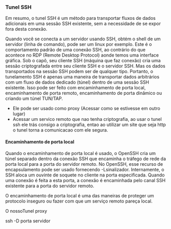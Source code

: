 <h3>Tunel SSH</h3>


Em resumo, o tunel SSH é um método para transportar fluxos de dados adicionais em uma sessão SSH existente, sem a necessidade de se expor fora
desta conexão. 


Quando você se conecta a um servidor usando SSH, obtém o shell de um servidor (linha de comando), pode ser um linux por exemplo. Este é o comportamento padrão de uma conexão SSH, ao contrário do que acontece no RDP (Remote Desktop Protocol) aonde temos uma interface gráfica. Sob o capô, seu cliente SSH (máquina que faz conexão) cria uma sessão criptografada entre seu cliente SSH e o servidor SSH. Mas os dados transportados na sessão SSH podem ser de qualquer tipo. Portanto, o tunelamento SSH é apenas uma maneira de transportar dados arbitrários com um fluxo de dados dedicado (túnel) dentro de uma sessão SSH existente.
Isso pode ser feito com encaminhamento de porta local, encaminhamento de porta remoto, encaminhamento de porta dinâmico ou criando um túnel TUN/TAP.


- Ele pode ser usado como proxy (Acessar como se estivesse em outro lugar)
- Acessar um servico remoto que nao tenha criptografia, ao usar o tunel ssh ele trás consigo a criptografia, entao ao utilizar um site que seja http o tunel torna a comunicacao com ele segura.




<h4>Encaminhamento de porta local</h4>

Quando o encaminhamento de porta local é usado, o OpenSSH cria um túnel separado dentro da conexão SSH que encaminha o tráfego de rede da porta local
para a porta do servidor remoto. No OpenSSH, esse recurso de encapsulamento pode ser usado fornecendo -Lsinalizador. Internamente, o SSH aloca um ouvinte
de soquete no cliente na porta especificada. Quando uma conexão é feita a esta porta, a conexão é encaminhada pelo canal SSH existente para a porta do 
servidor remoto.

O encaminhamento de porta local é uma das maneiras de proteger um protocolo inseguro ou fazer com que um serviço remoto pareça local.



O nossoTunel proxy

ssh -D porta servidor
